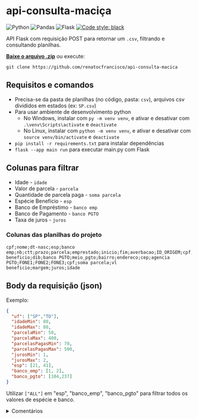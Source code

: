 # api-consulta-maciça

![Python](https://img.shields.io/badge/python-3670A0?style=flat&logo=python&logoColor=ffdd54)
![Pandas](https://img.shields.io/badge/pandas-%23150458.svg?style=flat&logo=pandas&logoColor=white)
![Flask](https://img.shields.io/badge/flask-%23000.svg?style=flat&logo=flask&logoColor=white)
[![Code style: black](https://img.shields.io/badge/code%20style-black-000000.svg)](https://github.com/psf/black)

API Flask com requisição POST para retornar um `.csv`, filtrando e consultando planilhas.

[**Baixe o arquivo .zip**](https://github.com/renatocfrancisco/api-consulta-macica/archive/refs/heads/main.zip) ou execute:
```
git clone https://github.com/renatocfrancisco/api-consulta-macica
```

## Requisitos e comandos

- Precisa-se da pasta de planilhas (no código, pasta: `csv`), arquivos csv divididos em estados (ex: `SP.csv`)
- Para usar ambiente de desenvolvimento python
  - No Windows, instalar com `py -m venv venv`, e ativar e desativar com `.\venv\Scripts\activate` e `deactivate`
  - No Linux, instalar com `python -m venv venv`, e ativar e desativar com `source venv/bin/activate` e `deactivate`
- `pip install -r requirements.txt` para instalar dependências
- `flask --app main run` para executar main.py com Flask

## Colunas para filtrar

- Idade - `idade`
- Valor de parcela - `parcela`
- Quantidade de parcela paga - `soma parcela`
- Espécie Benefício - `esp`
- Banco de Empréstimo - `banco emp`
- Banco de Pagamento - `banco PGTO`
- Taxa de juros - `juros`

### Colunas das planilhas do projeto

```csv
cpf;nome;dt-nasc;esp;banco emp;nb;ctt;prazo;parcela;emprestado;inicio;fim;averbacao;ID_ORIGEM;cpf;cidade;uf;vl beneficio;dib;banco PGTO;meio_pgto;bairro;endereco;cep;agencia PGTO;FONE1;FONE2;FONE3;cpf;soma parcela;vl beneficio;margem;juros;idade
```

## Body da requisição (json)

Exemplo:

```json
{
  "uf": ["SP","TO"],
  "idadeMin": 80,
  "idadeMax": 80,
  "parcelaMin": 50,
  "parcelaMax": 400,
  "parcelasPagasMin": 70,
  "parcelasPagasMax": 500,
  "jurosMin": 1,
  "jurosMax": 2,
  "esp": [21, 41],
  "banco_emp": [1, 2],
  "banco_pgto": [104,237]
}
```

Utilizar `["ALL"]` em "esp", "banco_emp", "banco_pgto" para filtrar todos os valores de espécie e banco.

<details>
  <summary>Comentários</summary>

  Aprendi um pouco de Flask e ainda melhorei o código de consulta de planilhas que precisavam.
  
  Pandas pra sempre `:)` Não consegui executar esse projeto em javascript e node.js. Tá aí um desafio quando, sei lá, Danfo.js melhorar ou algo melhor aparecer.

  Eu não fiz, e também não pediram e se importaram em colocar restrições e segurança JWT. Talvez um dia eu olhe isso no Flask.
  
</details>
